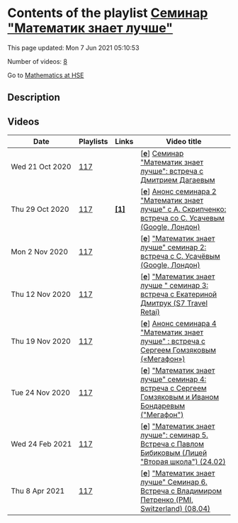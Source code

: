 # Contents of the playlist [Семинар "Математик знает лучше"](https://www.youtube.com/playlist?list=PLq3E5oubNNoBImIGlY8v05VZOOZeEYL2M)

This page updated: Mon 7 Jun 2021 05:10:53

Number of videos: [8](#videos)

Go to [Mathematics at HSE](../README.md)

## Description



## Videos

|Date|Playlists|Links|Video title|
|---|---|---|---|
| Wed&nbsp;21&nbsp;Oct&nbsp;2020 | [117](../playlists/117 "Семинар &#34;Математик знает лучше&#34;") |  | [[**e**](https://studio.youtube.com/video/C63EAT-R9G4/edit "Edit")] [Семинар &#34;Математик знает лучше&#34;: встреча с Дмитрием Дагаевым](https://www.youtube.com/watch?v=C63EAT-R9G4&list=PLq3E5oubNNoBImIGlY8v05VZOOZeEYL2M) |
| Thu&nbsp;29&nbsp;Oct&nbsp;2020 | [117](../playlists/117 "Семинар &#34;Математик знает лучше&#34;") | [**[1]**](https://math.hse.ru/announcements/412259099.html) | [[**e**](https://studio.youtube.com/video/PjFvMUB89Lo/edit "Edit")] [Анонс семинара 2 &#34;Математик знает лучше&#34; с  А. Скрипченко:  встреча со С. Усачевым (Google, Лондон)](https://www.youtube.com/watch?v=PjFvMUB89Lo&list=PLq3E5oubNNoBImIGlY8v05VZOOZeEYL2M "Подробности по ссылке: https://math.hse.ru/announcements/412259099.html") |
| Mon&nbsp;2&nbsp;Nov&nbsp;2020 | [117](../playlists/117 "Семинар &#34;Математик знает лучше&#34;") |  | [[**e**](https://studio.youtube.com/video/upT8LJeAcQg/edit "Edit")] [&#34;Математик знает лучше&#34; семинар 2: встреча с С. Усачёвым (Google, Лондон)](https://www.youtube.com/watch?v=upT8LJeAcQg&list=PLq3E5oubNNoBImIGlY8v05VZOOZeEYL2M) |
| Thu&nbsp;12&nbsp;Nov&nbsp;2020 | [117](../playlists/117 "Семинар &#34;Математик знает лучше&#34;") |  | [[**e**](https://studio.youtube.com/video/rr7C2vfM-po/edit "Edit")] [&#34;Математик знает лучше &#34; семинар 3: встреча с Екатериной Дмитрук (S7 Travel Retai)](https://www.youtube.com/watch?v=rr7C2vfM-po&list=PLq3E5oubNNoBImIGlY8v05VZOOZeEYL2M "На этот раз в гостях у Александры Скрипченко Екатерина Дмитрук, генеральный директор S7 Travel Retail.&#013;Curriculum vitae: Екатерина - выпускница Второй школы и мехмата МГУ, выпускную работу писала на кафедре статистики под руководством Козлова Михаила Васильевича. С 2007-2009 - работала аналитиком в рекламном агентстве Smart (Detsu Smart). С 2009 - сотрудник  S7: начинала аналитиком в финансовом блоке (2009- 2012),  с 2012-2015 - руководитель проекта DataWareHouse, с 2015 по февраль 2020 - директор по продажам S7. В настоящее время - генеральный директор S7 Travel Retail, дочерней компании холдинга S7, которая занимается развитием сайта S7.ru, Приложений и Контактного центра.") |
| Thu&nbsp;19&nbsp;Nov&nbsp;2020 | [117](../playlists/117 "Семинар &#34;Математик знает лучше&#34;") |  | [[**e**](https://studio.youtube.com/video/IWfGCxJQUS8/edit "Edit")] [Анонс семинара 4 &#34;Математик знает лучше&#34; : встреча с Сергеем Гомзяковым («Мегафон»)](https://www.youtube.com/watch?v=IWfGCxJQUS8&list=PLq3E5oubNNoBImIGlY8v05VZOOZeEYL2M "24 ноября в 18.30 состоится очередной семинар «Математик знает лучше».  В гостях у Александры Скрипченко - Сергей Гомзяков («Мегафон»).") |
| Tue&nbsp;24&nbsp;Nov&nbsp;2020 | [117](../playlists/117 "Семинар &#34;Математик знает лучше&#34;") |  | [[**e**](https://studio.youtube.com/video/wwPYYXqmumE/edit "Edit")] [&#34;Математик знает лучше&#34; семинар 4: встреча с Сергеем Гомзяковым и Иваном Бондаревым (&#34;Мегафон&#34;)](https://www.youtube.com/watch?v=wwPYYXqmumE&list=PLq3E5oubNNoBImIGlY8v05VZOOZeEYL2M "Сергей Гомзяков закончил институт математики и компьютерных наук в УрФУ. В компании  «Мегафон» работает более пяти лет и сейчас является разработчиком в отделе «Качество и тестирование бизнес-систем». Сложные и непонятные требования от бизнеса сводит к обычной математической задаче с X и Y, превращая её в обычную и простую задачу для реализации. Оптимизирует процессы, ускоряя не только скорость выполнения, но и качество. На своём лично опыте расскажет о том, какие знания, полученные в университете, пригодились в работе, а также, как не нужно проходить собеседование.") |
| Wed&nbsp;24&nbsp;Feb&nbsp;2021 | [117](../playlists/117 "Семинар &#34;Математик знает лучше&#34;") |  | [[**e**](https://studio.youtube.com/video/srG9pM6PWJo/edit "Edit")] [&#34;Математик знает лучше&#34;: семинар 5. Встреча с Павлом Бибиковым (Лицей &#34;Вторая школа&#34;) (24.02)](https://www.youtube.com/watch?v=srG9pM6PWJo&list=PLq3E5oubNNoBImIGlY8v05VZOOZeEYL2M) |
| Thu&nbsp;8&nbsp;Apr&nbsp;2021 | [117](../playlists/117 "Семинар &#34;Математик знает лучше&#34;") |  | [[**e**](https://studio.youtube.com/video/CpRAaKo2D8I/edit "Edit")] [&#34;Математик знает лучше&#34; Семинар 6. Встреча с Владимиром Петренко (PMI, Switzerland) (08.04)](https://www.youtube.com/watch?v=CpRAaKo2D8I&list=PLq3E5oubNNoBImIGlY8v05VZOOZeEYL2M "08 апреля в 18.30 в Zoom состоялся очередной семинар «Математик знает лучше» с Александрой Скрипченко. &#013;Гость - Владимир Петренко, Manager Planning and Business Development (Eastern Europe region) Philip Morris International") |
